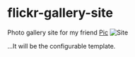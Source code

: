 flickr-gallery-site
===================

Photo gallery site for my friend
[Pic](https://dl.dropboxusercontent.com/u/13087773/kepc/Pic/index.html "Pic")
![Site](https://raw.githubusercontent.com/Pen-Guin/flickr-gallery-site/master/Pic.png)



...It will be the configurable template.
